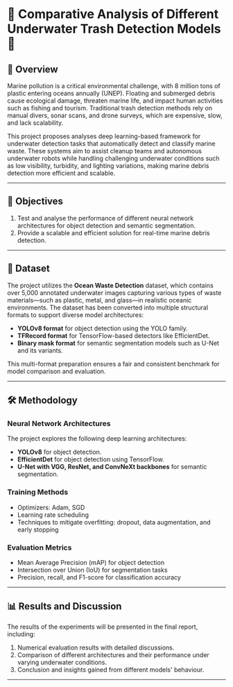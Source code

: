 # 🌊 Comparative Analysis of Different Underwater Trash Detection Models 🐠

## 📖 Overview

Marine pollution is a critical environmental challenge, with 8 million tons of plastic entering oceans annually (UNEP). Floating and submerged debris cause ecological damage, threaten marine life, and impact human activities such as fishing and tourism. Traditional trash detection methods rely on manual divers, sonar scans, and drone surveys, which are expensive, slow, and lack scalability.

This project proposes analyses deep learning-based framework for underwater detection tasks that automatically detect and classify marine waste. These systems aim to assist cleanup teams and autonomous underwater robots while handling challenging underwater conditions such as low visibility, turbidity, and lighting variations, making marine debris detection more efficient and scalable.

---

## 🎯 Objectives

1. Test and analyse the performance of different neural network architectures for object detection and semantic segmentation.
2. Provide a scalable and efficient solution for real-time marine debris detection.

---

## 📂 Dataset

The project utilizes the **Ocean Waste Detection** dataset, which contains over 5,000 annotated underwater images capturing various types of waste materials—such as plastic, metal, and glass—in realistic oceanic environments. The dataset has been converted into multiple structural formats to support diverse model architectures:
- **YOLOv8 format** for object detection using the YOLO family.
- **TFRecord format** for TensorFlow-based detectors like EfficientDet.
- **Binary mask format** for semantic segmentation models such as U-Net and its variants.

This multi-format preparation ensures a fair and consistent benchmark for model comparison and evaluation. 

---

## 🛠️ Methodology

### Neural Network Architectures
The project explores the following deep learning architectures:
- **YOLOv8** for object detection. 
- **EfficientDet** for object detection using TensorFlow. 
- **U-Net with VGG, ResNet, and ConvNeXt backbones** for semantic segmentation. 

### Training Methods
- Optimizers: Adam, SGD
- Learning rate scheduling 
- Techniques to mitigate overfitting: dropout, data augmentation, and early stopping

### Evaluation Metrics
- Mean Average Precision (mAP) for object detection
- Intersection over Union (IoU) for segmentation tasks
- Precision, recall, and F1-score for classification accuracy

---

## 📊 Results and Discussion

The results of the experiments will be presented in the final report, including:
1. Numerical evaluation results with detailed discussions.
2. Comparison of different architectures and their performance under varying underwater conditions.
3. Conclusion and insights gained from different models' behaviour.



---
